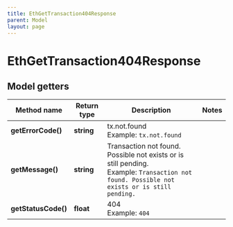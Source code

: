 ```yaml
---
title: EthGetTransaction404Response
parent: Model
layout: page
---
```


# EthGetTransaction404Response

## Model getters

Method name | Return type | Description | Notes
------------ | ------------- | ------------- | -------------
**getErrorCode()** | **string** | tx.not.found <br>Example: `tx.not.found` |
**getMessage()** | **string** | Transaction not found. Possible not exists or is still pending. <br>Example: `Transaction not found. Possible not exists or is still pending.` |
**getStatusCode()** | **float** | 404 <br>Example: `404` |

